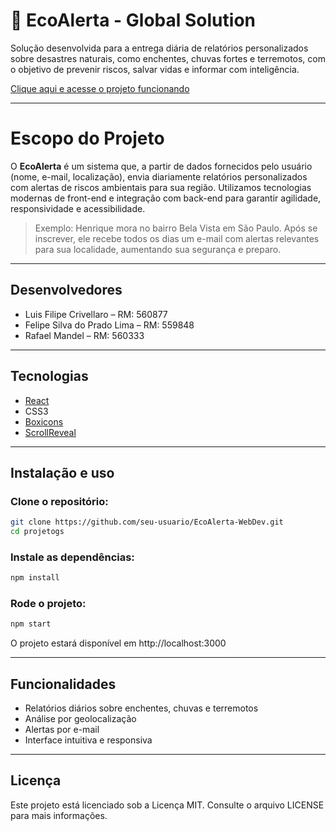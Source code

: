 # 🌱 EcoAlerta - Global Solution
Solução desenvolvida para a entrega diária de relatórios personalizados sobre desastres naturais, como enchentes, chuvas fortes e terremotos, com o objetivo de prevenir riscos, salvar vidas e informar com inteligência.

[Clique aqui e acesse o projeto funcionando](https://eco-alerta-web-dev.vercel.app/)

---

# Escopo do Projeto
O **EcoAlerta** é um sistema que, a partir de dados fornecidos pelo usuário (nome, e-mail, localização), envia diariamente relatórios personalizados com alertas de riscos ambientais para sua região. Utilizamos tecnologias modernas de front-end e integração com back-end para garantir agilidade, responsividade e acessibilidade.

> Exemplo:
Henrique mora no bairro Bela Vista em São Paulo. Após se inscrever, ele recebe todos os dias um e-mail com alertas relevantes para sua localidade, aumentando sua segurança e preparo.

---

## Desenvolvedores

- Luis Filipe Crivellaro – RM: 560877
- Felipe Silva do Prado Lima – RM: 559848
- Rafael Mandel – RM: 560333

---

## Tecnologias

- [React](https://react.dev/)
- CSS3
- [Boxicons](https://boxicons.com/)
- [ScrollReveal](https://scrollrevealjs.org/)

---

## Instalação e uso

### Clone o repositório:
   ```bash
   git clone https://github.com/seu-usuario/EcoAlerta-WebDev.git
   cd projetogs
   ```

### Instale as dependências:
```bash
npm install
```

### Rode o projeto:
```bash
npm start
```
O projeto estará disponível em http://localhost:3000

---

## Funcionalidades
- Relatórios diários sobre enchentes, chuvas e terremotos
- Análise por geolocalização
- Alertas por e-mail
- Interface intuitiva e responsiva

---

## Licença
Este projeto está licenciado sob a Licença MIT. Consulte o arquivo LICENSE para mais informações.